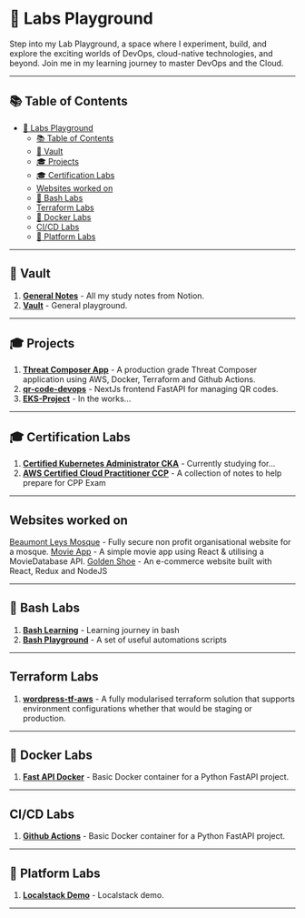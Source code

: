 # 🔬 Labs Playground

Step into my Lab Playground, a space where I experiment, build, and explore the exciting worlds of DevOps, cloud-native technologies, and beyond. Join me in my learning journey to master DevOps and the Cloud.

---

## 📚 Table of Contents

- [🔬 Labs Playground](#-labs-playground)
  - [📚 Table of Contents](#-table-of-contents)
  - [🔐 Vault](#-vault)
  - [🎓 Projects](#-projects)
  - [🎓 Certification Labs](#-certification-labs)
  - [Websites worked on](#websites-worked-on)
  - [🔫 Bash Labs](#-bash-labs)
  - [Terraform Labs](#terraform-labs)
  - [🐳 Docker Labs](#-docker-labs)
  - [CI/CD Labs](#cicd-labs)
  - [🚰️ Platform Labs](#️-platform-labs)

---

## 🔐 Vault

1. **[General Notes](https://github.com/YacqubAdan/notes)** - All my study notes from Notion.
2. **[Vault](https://github.com/YacqubAdan/playground-vault)** - General playground.

---


## 🎓 Projects

1. **[Threat Composer App](https://github.com/YacqubAdan/ecs-threat-composer)** - A production grade Threat Composer application using AWS, Docker, Terraform and Github Actions.
2. **[qr-code-devops](https://github.com/YacqubAdan/qr-code-devops)** - NextJs frontend FastAPI for managing QR codes.
3. **[EKS-Project](https://github.com/YacqubAdan/cka-mastery)** - In the works...

---

## 🎓 Certification Labs

1. **[Certified Kubernetes Administrator CKA](https://github.com/YacqubAdan/cka-mastery)** - Currently studying for...
2. **[AWS Certified Cloud Practitioner CCP](https://github.com/YacqubAdan/notes/tree/main/CCP)** - A collection of notes to help prepare for CPP Exam

---


## Websites worked on

[Beaumont Leys Mosque](https://blmuslims.co.uk/) - Fully secure non profit organisational website for a mosque.
[Movie App](https://github.com/YacqubAdan/movie-app) - A simple movie app using React & utilising a MovieDatabase API.
[Golden Shoe](https://github.com/YacqubAdan/golden-shoe-web) - An e-commerce website built with React, Redux and NodeJS

---


## 🔫 Bash Labs

1. **[Bash Learning](https://github.com/YacqubAdan/devops-learning/tree/main/bash/labs)** - Learning journey in bash
2. **[Bash Playground](https://github.com/YacqubAdan/bash-labs)** - A set of useful automations scripts
   
---

## Terraform Labs

1. **[wordpress-tf-aws](https://github.com/YacqubAdan/wordpress-tf-aws)** - A fully modularised terraform solution that supports environment configurations whether that would be staging or production.

---

## 🐳 Docker Labs

1. **[Fast API Docker](https://github.com/YacqubAdan/fast-api-docker)** - Basic Docker container for a Python FastAPI project.

---

## CI/CD Labs

1. **[Github Actions](https://github.com/YacqubAdan/devops-ci-cd)** - Basic Docker container for a Python FastAPI project.

---

## 🚰️ Platform Labs

1. **[Localstack Demo](https://github.com/YacqubAdan/localstack-demo)** - Localstack demo.

---




